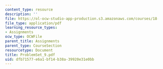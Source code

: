 ```yaml
---
content_type: resource
description: ''
file: https://ol-ocw-studio-app-production.s3.amazonaws.com/courses/18-04-complex-variables-with-applications-fall-1999/dfb71577e6a1bf14b38a39920e31e0bb_ProblemSet_9.pdf
file_type: application/pdf
learning_resource_types:
- Assignments
ocw_type: OCWFile
parent_title: Assignments
parent_type: CourseSection
resourcetype: Document
title: ProblemSet_9.pdf
uid: dfb71577-e6a1-bf14-b38a-39920e31e0bb
---
```

